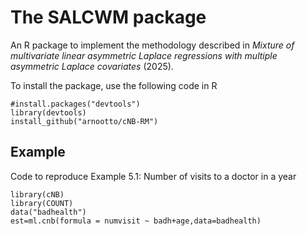 # The SALCWM package
An R package to implement the methodology described in *Mixture of multivariate linear asymmetric Laplace regressions with multiple asymmetric Laplace covariates* (2025).

To install the package, use the following code in R
```{r}
#install.packages("devtools")
library(devtools)
install_github("arnootto/cNB-RM")
```
## Example
Code to reproduce Example 5.1: Number of visits to a doctor in a year
```{r}
library(cNB)
library(COUNT)
data("badhealth")
est=ml.cnb(formula = numvisit ~ badh+age,data=badhealth)
```
